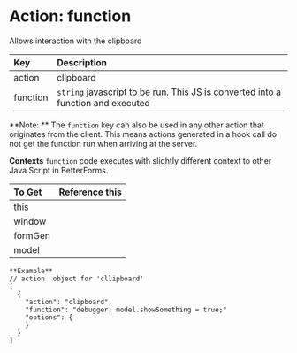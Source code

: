# Action: function

Allows interaction with the clipboard

| Key | Description |
| :--- | :--- |
| action | clipboard |
| function | `string` javascript to be run. This JS is converted into a function and executed |

**Note: **
The `function` key can also be used in any other action that originates from the client. This means actions generated in a hook call do not get the function run when arriving at the server.

**Contexts**
`function` code executes with slightly different context to other Java Script in BetterForms.

| To Get |Reference this |
| :--- | :--- |
| this |  |
| window |  |
| formGen | |
| model |  |

```
**Example**
// action  object for 'cllipboard'
[
  {
    "action": "clipboard",
    "function": "debugger; model.showSomething = true;"
    "options": {
    }
  }
]
```

